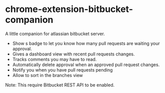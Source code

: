 # chrome-extension-bitbucket-companion
A little companion for atlassian bitbucket server.  

- Show s badge to let you know how many pull requests are waiting your approval.  
- Gives a dashboard view with recent pull requests changes.  
- Tracks comments you may have to read.  
- Automatically delete approval when an approved pull request changes.  
- Notify you when you have pull requests pending  
- Allow to sort in the branches view
  
Note: This require Bitbucket REST API to be enabled.
